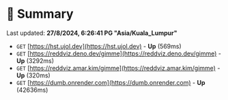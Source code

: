 # 📖 Summary
Last updated: **27/8/2024, 6:26:41 PG "Asia/Kuala_Lumpur"**

- `GET` [https://hst.ujol.dev](https://hst.ujol.dev) - **Up** (569ms)
- `GET` [https://reddviz.deno.dev/gimme](https://reddviz.deno.dev/gimme) - **Up** (3292ms)
- `GET` [https://reddviz.amar.kim/gimme](https://reddviz.amar.kim/gimme) - **Up** (320ms)
- `GET` [https://dumb.onrender.com](https://dumb.onrender.com) - **Up** (42636ms)
